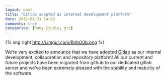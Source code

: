 ```yaml
---
layout: post
title: "Gitlab adopted as internal development platform"
date: 2012-01-31 14:28
comments: true
categories: [Ruby Studio, git]
---
```


{% img right http://i.imgur.com/BnbO0b.png %}

We’re very excited to announce that we have adopted [Gitlab](http://gitlabhq.com/) as our internal development, collaboration and repository platform! All our current and future projects have been migrated from github to our dedicated gitlab server and we’ve been extremely pleased with the stability and maturity of the software.
